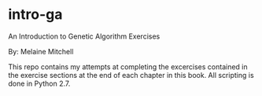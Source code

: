 # intro-ga
An Introduction to Genetic Algorithm Exercises

By: Melaine Mitchell 

This repo contains my attempts at completing the excercises contained in the exercise sections at the end of each chapter in this book. All scripting is done in Python 2.7. 

